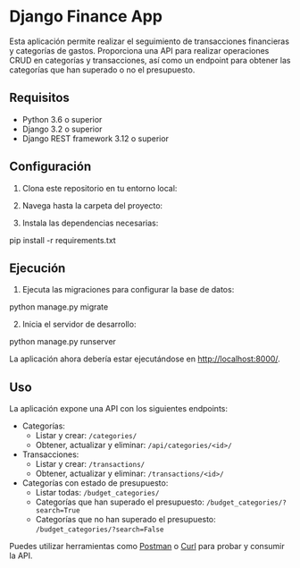 # Django Finance App

Esta aplicación permite realizar el seguimiento de transacciones financieras y categorías de gastos. Proporciona una API para realizar operaciones CRUD en categorías y transacciones, así como un endpoint para obtener las categorías que han superado o no el presupuesto.

## Requisitos

- Python 3.6 o superior
- Django 3.2 o superior
- Django REST framework 3.12 o superior

## Configuración

1. Clona este repositorio en tu entorno local:


2. Navega hasta la carpeta del proyecto:


3. Instala las dependencias necesarias:

pip install -r requirements.txt


## Ejecución

1. Ejecuta las migraciones para configurar la base de datos:

python manage.py migrate


2. Inicia el servidor de desarrollo:

python manage.py runserver


La aplicación ahora debería estar ejecutándose en [http://localhost:8000/](http://localhost:8000/).

## Uso

La aplicación expone una API con los siguientes endpoints:

- Categorías:
  - Listar y crear: `/categories/`
  - Obtener, actualizar y eliminar: `/api/categories/<id>/`
- Transacciones:
  - Listar y crear: `/transactions/`
  - Obtener, actualizar y eliminar: `/transactions/<id>/`
- Categorías con estado de presupuesto:
  - Listar todas: `/budget_categories/`
  - Categorías que han superado el presupuesto: `/budget_categories/?search=True`
  - Categorías que no han superado el presupuesto: `/budget_categories/?search=False`

Puedes utilizar herramientas como [Postman](https://www.postman.com/) o [Curl](https://curl.se/) para probar y consumir la API.
